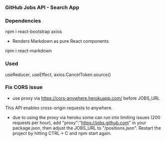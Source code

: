 ### GitHub Jobs API - Search App

### Dependencies

npm i react-bootstrap axios

- Renders Markdown as pure React components

npm i react-markdown

### Used

useReducer,
useEffect,
axios.CancelToken.source()

### Fix CORS issue

- use proxy via https://cors-anywhere.herokuapp.com/ before JOBS_URL

This API enables cross-origin requests to anywhere.

- due to using the proxy via heroku some can run into limiting issues (200 requests per hour), add "proxy":"https://jobs.github.com" in your package.json, then adjust the JOBS_URL to "/positions.json". Restart the project by hitting CTRL + C and npm start again.
